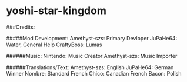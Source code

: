 # yoshi-star-kingdom

###Credits:

#####Mod Development:
Amethyst-szs: Primary Devloper
JuPaHe64: Water, General Help
CraftyBoss: Lumas

######Music:
Nintendo: Music Creator
Amethyst-szs: Music Importer

######Translations/Text:
Amethyst-szs: English
JuPaHe64: German
Winner Nombre: Standard French
Chico: Canadian French
Bacon: Polish
